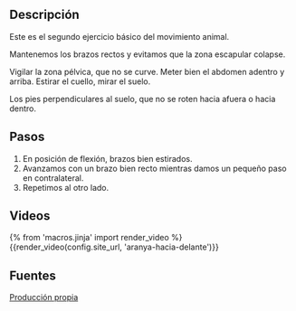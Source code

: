 ## Descripción

Este es el segundo ejercicio básico del movimiento animal.

Mantenemos los brazos rectos y evitamos que la zona escapular colapse.

Vigilar la zona pélvica, que no se curve. Meter bien el abdomen adentro y arriba. Estirar el cuello, mirar el suelo.

Los pies perpendiculares al suelo, que no se roten hacia afuera o hacia dentro.

## Pasos

1. En posición de flexión, brazos bien estirados.
2. Avanzamos con un brazo bien recto mientras damos un pequeño paso en contralateral.
3. Repetimos al otro lado.

## Videos

{% from 'macros.jinja' import render_video %}
{{render_video(config.site_url, 'aranya-hacia-delante')}}

## Fuentes

[Producción propia]({{config.site_url}})
